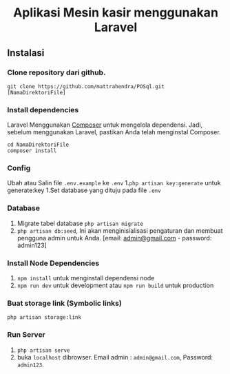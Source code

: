 <p align="center">
    <h1 align="center">Aplikasi Mesin kasir menggunakan Laravel</h1>
</p>


## Instalasi

### Clone repository dari github.

    git clone https://github.com/mattrahendra/POSql.git [NamaDirektoriFile]


### Install dependencies

Laravel Menggunakan [Composer](https://getcomposer.org/) untuk mengelola dependensi. Jadi, sebelum menggunakan Laravel, pastikan Anda telah menginstal Composer.

    cd NamaDirektoriFile
    composer install

### Config

Ubah atau Salin file `.env.example` ke `.env` 1.`php artisan key:generate` untuk generate:key
1.Set database yang dituju pada file `.env` 

### Database

1. Migrate tabel database `php artisan migrate`
1. `php artisan db:seed`, Ini akan menginisialisasi pengaturan dan membuat pengguna admin untuk Anda. [email: admin@gmail.com - password: admin123]

### Install Node Dependencies

1. `npm install` untuk menginstall dependensi node
1. `npm run dev` untuk development atau `npm run build` untuk production

### Buat storage link (Symbolic links)

`php artisan storage:link`

### Run Server

1. `php artisan serve`
1. buka `localhost` dibrowser. Email admin : `admin@gmail.com`, Password: `admin123`.
